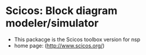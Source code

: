# Scicos: Block diagram modeler/simulator 

* This packacge is the Scicos toolbox version for nsp 
* home page: (http://www.scicos.org/)



  

